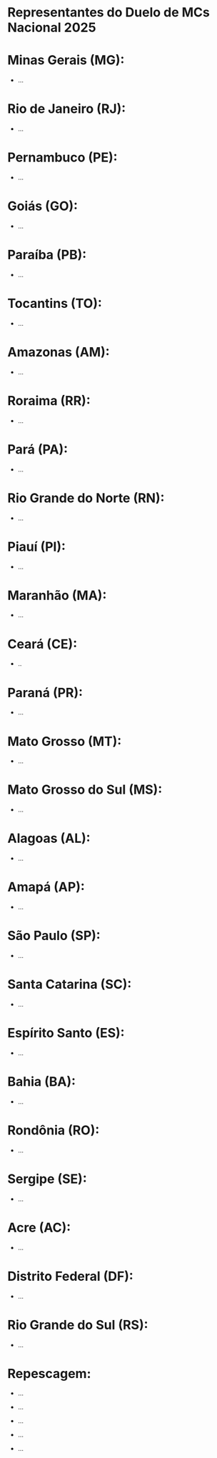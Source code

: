 # Representantes do Duelo de MCs Nacional 2025


# Minas Gerais (MG):

- ...


# Rio de Janeiro (RJ):

- ...


# Pernambuco (PE):

- ...


# Goiás (GO):

- ...


# Paraíba (PB):

- ...


# Tocantins (TO):

- ...


# Amazonas (AM):

- ...


# Roraima (RR):

- ...


# Pará (PA):

- ...


# Rio Grande do Norte (RN):

- ...


# Piauí (PI):

- ...


# Maranhão (MA):

- ...


# Ceará (CE):

- ..


# Paraná (PR):

- ...


# Mato Grosso (MT): 

- ...


# Mato Grosso do Sul (MS):

- ...


# Alagoas (AL):

- ...


# Amapá (AP):

- ...


# São Paulo (SP):

- ...


# Santa Catarina (SC):

- ...


# Espírito Santo (ES):

- ...


# Bahia (BA):

- ...


# Rondônia (RO):

- ...


# Sergipe (SE):

- ...


# Acre (AC):

- ...


# Distrito Federal (DF):

- ...


# Rio Grande do Sul (RS):

- ...


# Repescagem:

- ...

- ...

- ...

- ...

- ...


